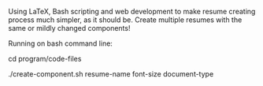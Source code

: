Using LaTeX, Bash scripting and web development to make resume creating process much simpler, as it should be. Create multiple resumes with the same or mildly changed components!

Running on bash command line:

cd program/code-files

./create-component.sh resume-name font-size document-type
